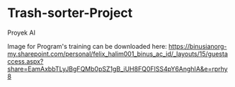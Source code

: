 # Trash-sorter-Project
Proyek AI

Image for Program's training can be downloaded here: https://binusianorg-my.sharepoint.com/personal/felix_halim001_binus_ac_id/_layouts/15/guestaccess.aspx?share=EamAxbbTLyJBgFQMb0pSZ1gB_iUH8FQ0FISS4pY6AnghIA&e=rprhy8
